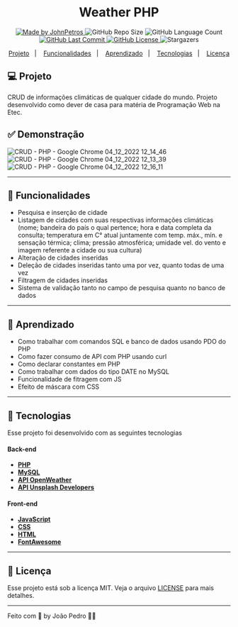 <h1 align="center">
    Weather PHP
</h1>

<div align="center">
   <a href="https://github.com/JohnPetros">
      <img alt="Made by JohnPetros" src="https://img.shields.io/badge/made%20by-JohnPetros-yellow">
   </a>
   <img alt="GitHub Repo Size" src="https://img.shields.io/github/repo-size/JohnPetros/weather-php">
   <img alt="GitHub Language Count" src="https://img.shields.io/github/languages/count/JohnPetros/weather-php">
   <a href="https://github.com/JohnPetros/weather-php/commits/main">
      <img alt="GitHub Last Commit" src="https://img.shields.io/github/last-commit/JohnPetros/weather-php">
   </a>
  </a>
   </a>
   <a href="https://github.com/JohnPetros/weather-php/blob/main/LICENSE.md">
      <img alt="GitHub License" src="https://img.shields.io/github/license/JohnPetros/weather-php">
   </a>
    <img alt="Stargazers" src="https://img.shields.io/github/stars/JohnPetros/weather-php?style=social">
</div>

<p align="center">
  <a href="#-projeto">Projeto</a>&nbsp;&nbsp;&nbsp;|&nbsp;&nbsp;&nbsp;
  <a href="#-funcionalidades">Funcionalidades</a>&nbsp;&nbsp;&nbsp;|&nbsp;&nbsp;&nbsp;
  <a href="#-aprendizado">Aprendizado</a>&nbsp;&nbsp;&nbsp;|&nbsp;&nbsp;&nbsp;
  <a href="#-tecnologias">Tecnologias</a>&nbsp;&nbsp;&nbsp;|&nbsp;&nbsp;&nbsp;
  <a href="#-licença">Licença</a>
</p>

## 💻 Projeto

CRUD de informações climáticas de qualquer cidade do mundo. Projeto desenvolvido como dever de casa para matéria de Programação Web na Etec.

## ✅ Demonstração

![CRUD - PHP - Google Chrome 04_12_2022 12_14_46](https://user-images.githubusercontent.com/93893533/205498911-3ca8dbd6-3458-4671-85f2-a7747fcfcfa0.png)
![CRUD - PHP - Google Chrome 04_12_2022 12_13_39](https://user-images.githubusercontent.com/93893533/205498913-5a7ecb30-6d64-470e-b272-a32b0ad26ac0.png)
![CRUD - PHP - Google Chrome 04_12_2022 12_16_11](https://user-images.githubusercontent.com/93893533/205498912-5e2467b3-8b83-49ac-bce8-e5491b8d8c91.png)

<hr>

## 🔗 Funcionalidades

- Pesquisa e inserção de cidade
- Listagem de cidades com suas respectivas informações climáticas (nome; bandeira do país o qual pertence;  hora e data completa da consulta; temperatura em C° atual juntamente com temp. máx., mín. e sensação térmica; clima; pressão atmosférica; umidade vel. do vento e imagem referente a cidade ou sua cultura)
- Alteração de cidades inseridas
- Deleção de cidades inseridas tanto uma por vez, quanto todas de uma vez
- Filtragem de cidades inseridas
- Sistema de validação tanto no campo de pesquisa quanto no banco de dados

<hr>

## 📖 Aprendizado

- Como trabalhar com comandos SQL e banco de dados usando PDO do PHP
- Como fazer consumo de API com PHP usando curl
- Como declarar constantes em PHP
- Como trabalhar com dados do tipo DATE no MySQL
- Funcionalidade de fitragem com JS
- Efeito de máscara com CSS

<hr>

## 🚀 Tecnologias

Esse projeto foi desenvolvido com as seguintes tecnologias

#### **Back-end**

- **[PHP](https://www.php.net/)**
- **[MySQL](https://www.mysql.com)**
- **[API OpenWeather](https://openweathermap.org/)**
- **[API Unsplash Developers](https://unsplash.com/developers)**

#### **Front-end**

- **[JavaScript](https://developer.mozilla.org/pt-BR/docs/Web/JavaScript)**
- **[CSS](https://developer.mozilla.org/pt-BR/docs/Web/CSS)**
- **[HTML](https://developer.mozilla.org/pt-BR/docs/Web/HTML)**
- **[FontAwesome](https://fontawesome.com/)**

<hr>

## :memo: Licença

Esse projeto está sob a licença MIT. Veja o arquivo [LICENSE](LICENSE) para mais detalhes.

---

Feito com 💜 by João Pedro 👋🏻
